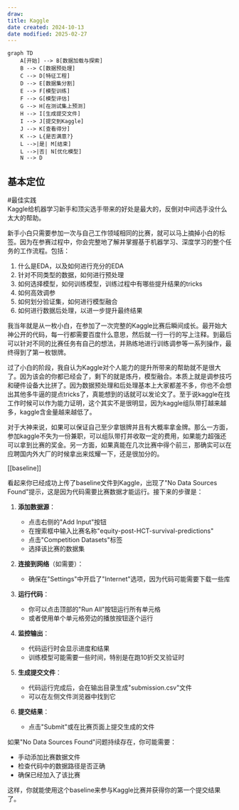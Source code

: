```yaml
---
draw:
title: Kaggle
date created: 2024-10-13
date modified: 2025-02-27
---
```


```mermaid
graph TD
    A[开始] --> B[数据加载与探索]
    B --> C[数据预处理]
    C --> D[特征工程]
    D --> E[数据集分割]
    E --> F[模型训练]
    F --> G[模型评估]
    G --> H[在测试集上预测]
    H --> I[生成提交文件]
    I --> J[提交到Kaggle]
    J --> K[查看得分]
    K --> L{是否满意?}
    L -->|是| M[结束]
    L -->|否| N[优化模型]
    N --> D
```

## 基本定位

#最佳实践  
Kaggle给机器学习新手和顶尖选手带来的好处是最大的，反倒对中间选手没什么太大的帮助。

新手小白只需要参加一次与自己工作领域相同的比赛，就可以马上摘掉小白的标签。因为在参赛过程中，你会完整地了解并掌握基于机器学习、深度学习的整个任务的工作流程。包括：

1. 什么是EDA，以及如何进行充分的EDA
2. 针对不同类型的数据，如何进行预处理
3. 如何选择模型，如何训练模型，训练过程中有哪些提升结果的tricks
4. 如何高效调参
5. 如何划分验证集，如何进行模型融合
6. 如何进行数据后处理，以进一步提升最终结果

我当年就是从一枚小白，在参加了一次完整的Kaggle比赛后瞬间成长。最开始大神公开的代码，每一行都需要百度什么意思，然后就一行一行的写上注释。到最后可以针对不同的比赛任务有自己的想法，并熟练地进行训练调参等一系列操作，最终得到了第一枚银牌。

过了小白的阶段，我自认为Kaggle对个人能力的提升所带来的帮助就不是很大了。因为该会的你都已经会了，剩下的就是炼丹，模型融合。本质上就是调参技巧和硬件设备大比拼了。因为数据预处理和后处理基本上大家都差不多，你也不会想出其他多牛逼的提点tricks了，真能想到的话就可以发论文了。至于说kaggle在找工作时候可以作为能力证明，这个其实不是很明显，因为kaggle组队带打越来越多，kaggle含金量越来越低了。

对于大神来说，如果可以保证自己至少拿银牌并且有大概率拿金牌。那么一方面，参加kaggle不失为一份兼职，可以组队带打并收取一定的费用，如果能力超强还可以拿到比赛的奖金。另一方面，如果真能在几次比赛中得个前三，那确实可以在应聘国内外大厂的时候拿出来炫耀一下，还是很加分的。

[[baseline]]

看起来你已经成功上传了baseline文件到Kaggle，出现了"No Data Sources Found"提示，这是因为代码需要比赛数据才能运行。接下来的步骤是：

1. **添加数据源**：
   - 点击右侧的"Add Input"按钮
   - 在搜索框中输入比赛名称"equity-post-HCT-survival-predictions"
   - 点击"Competition Datasets"标签
   - 选择该比赛的数据集

2. **连接到网络**（如需要）：
   - 确保在"Settings"中开启了"Internet"选项，因为代码可能需要下载一些库

3. **运行代码**：
   - 你可以点击顶部的"Run All"按钮运行所有单元格
   - 或者使用单个单元格旁边的播放按钮逐个运行

4. **监控输出**：
   - 代码运行时会显示进度和结果
   - 训练模型可能需要一些时间，特别是在跑10折交叉验证时

5. **生成提交文件**：
   - 代码运行完成后，会在输出目录生成"submission.csv"文件
   - 可以在左侧文件浏览器中找到它

6. **提交结果**：
   - 点击"Submit"或在比赛页面上提交生成的文件

如果"No Data Sources Found"问题持续存在，你可能需要：

- 手动添加比赛数据文件
- 检查代码中的数据路径是否正确
- 确保已经加入了该比赛

这样，你就能使用这个baseline来参与Kaggle比赛并获得你的第一个提交结果了。
